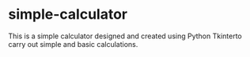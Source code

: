 # simple-calculator
 This is a simple calculator designed and created using Python Tkinterto carry out simple and basic calculations.
